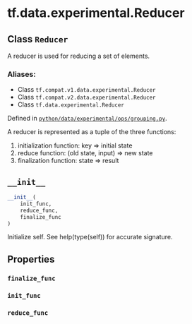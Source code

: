 <div itemscope itemtype="http://developers.google.com/ReferenceObject">
<meta itemprop="name" content="tf.data.experimental.Reducer" />
<meta itemprop="path" content="Stable" />
<meta itemprop="property" content="finalize_func"/>
<meta itemprop="property" content="init_func"/>
<meta itemprop="property" content="reduce_func"/>
<meta itemprop="property" content="__init__"/>
</div>

# tf.data.experimental.Reducer

## Class `Reducer`

A reducer is used for reducing a set of elements.



### Aliases:

* Class `tf.compat.v1.data.experimental.Reducer`
* Class `tf.compat.v2.data.experimental.Reducer`
* Class `tf.data.experimental.Reducer`



Defined in [`python/data/experimental/ops/grouping.py`](/code/stable/tensorflow/python/data/experimental/ops/grouping.py).

<!-- Placeholder for "Used in" -->

A reducer is represented as a tuple of the three functions:
  1) initialization function: key => initial state
  2) reduce function: (old state, input) => new state
  3) finalization function: state => result

<h2 id="__init__"><code>__init__</code></h2>

``` python
__init__(
    init_func,
    reduce_func,
    finalize_func
)
```

Initialize self.  See help(type(self)) for accurate signature.




## Properties

<h3 id="finalize_func"><code>finalize_func</code></h3>




<h3 id="init_func"><code>init_func</code></h3>




<h3 id="reduce_func"><code>reduce_func</code></h3>






